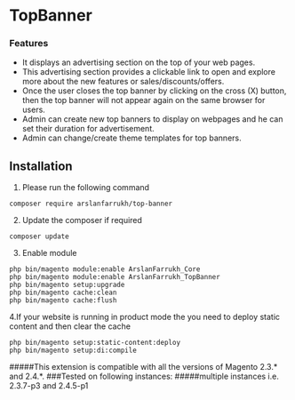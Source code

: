 # TopBanner

### Features
*   It displays an advertising section on the top of your web pages.
*   This advertising section provides a clickable link to open and explore more about the new features or sales/discounts/offers.
*	Once the user closes the top banner by clicking on the cross (X) button, then the top banner will not appear again on the same browser for users.
*	Admin can create new top banners to display on webpages and he can set their duration for advertisement.
*	Admin can change/create theme templates for top banners.

## Installation

1. Please run the following command
```shell
composer require arslanfarrukh/top-banner
```

2. Update the composer if required
```shell
composer update
```

3. Enable module
```shell
php bin/magento module:enable ArslanFarrukh_Core
php bin/magento module:enable ArslanFarrukh_TopBanner
php bin/magento setup:upgrade
php bin/magento cache:clean
php bin/magento cache:flush
```
4.If your website is running in product mode the you need to deploy static content and
then clear the cache
```shell
php bin/magento setup:static-content:deploy
php bin/magento setup:di:compile
```



#####This extension is compatible with all the versions of Magento 2.3.* and 2.4.*.
###Tested on following instances:
#####multiple instances i.e. 2.3.7-p3 and 2.4.5-p1
